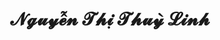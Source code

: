 ---
layout: album_gallery
resource: instagram
title: "𝓝𝓰𝓾𝔂𝓮̂̃𝓷 𝓣𝓱𝓲̣ 𝓣𝓱𝓾𝔂̀ 𝓛𝓲𝓷𝓱"
description: "Instagram albums of 𝓝𝓰𝓾𝔂𝓮̂̃𝓷 𝓣𝓱𝓲̣ 𝓣𝓱𝓾𝔂̀ 𝓛𝓲𝓷𝓱</br>. Username: linhlig1102"
active: gallery
images:
- image_path: /linhlig1102/1/20240129_205106_424454140_362024276581112_6184716689957819426_n.jpg
  gallery-folder: /gallery/linhlig1102/1/
  gallery-name: 1
  gallery-date: May 2025
- image_path: /linhlig1102/2/20240506_213634_441624788_943454854449612_2804609775595625265_n.jpg
  gallery-folder: /gallery/linhlig1102/2/
  gallery-name: 2
  gallery-date: May 2025
- image_path: /linhlig1102/3/20250326_214642_486735926_18315658852201852_2734902954885051429_n.jpg
  gallery-folder: /gallery/linhlig1102/3/
  gallery-name: 3
  gallery-date: May 2025
---